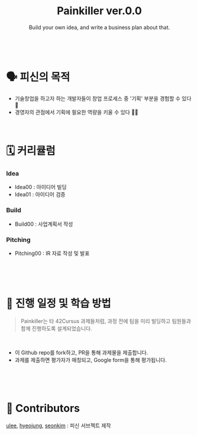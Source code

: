 <h1 align="center">Painkiller ver.0.0</h1>

<p align="center">Build your own idea, and write a business plan about that.</p>
<br/><br/><br/>

# 🗣 피신의 목적
- 기술창업을 하고자 하는 개발자들이 창업 프로세스 중 '기획' 부분을 경험할 수 있다 🧐
- 경영자의 관점에서 기획에 필요한 역량을 키울 수 있다 💪🏻
<br/><br/><br/>

# 🗓 커리큘럼

### Idea
- Idea00 : 아이디어 빌딩
- Idea01 : 아이디어 검증

### Build
- Build00 : 사업계획서 작성

### Pitching
- Pitching00 : IR 자료 작성 및 발표

<br/><br/><br/>

# 📝 진행 일정 및 학습 방법

> Painkiller는 타 42Cursus 과제들처럼, 과정 전에 팀을 미리 빌딩하고 팀원들과 함께 진행하도록 설계되었습니다.
<br/>

- 이 Github repo를 fork하고, PR을 통해 과제물을 제출합니다.
- 과제를 제출하면 평가자가 매칭되고, Google form을 통해 평가됩니다.

<br/><br/><br/>
# 💌 Contributors
[ulee](https://github.com/usanglee), [hyeojung](https://github.com/Hyeonji-Jung), [seonkim](https://github.com/nfl1ryxditimo12) : 피신 서브젝트 제작
